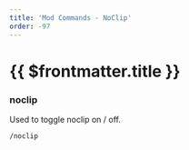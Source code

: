 ```yaml
---
title: 'Mod Commands - NoClip'
order: -97
---
```


# {{ $frontmatter.title }}

### noclip

Used to toggle noclip on / off.

```
/noclip
```
